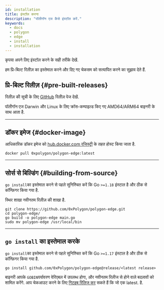 ```yaml
---
id: installation
title: इंस्टॉल करना
description: "पॉलीगॉन एज कैसे इंस्टॉल करें."
keywords:
  - docs
  - polygon
  - edge
  - install
  - installation
---
```


कृपया अपने लिए इंस्टॉल करने के सही तरीके देखें.

हम प्रि-बिल्ट रिलीज़ का इस्तेमाल करने और दिए गए चेकसम को सत्यापित करने का सुझाव देते हैं.

## प्रि-बिल्ट रिलीज़ {#pre-built-releases}

रिलीज़ की सूची के लिए [GitHub](https://github.com/0xPolygon/polygon-edge/releases) रिलीज़ पेज देखें.

पॉलीगॉन एज Darwin और Linux के लिए क्रॉस-कम्पाइल्ड किए गए AMD64/ARM64 बाइनरी के साथ आता है.

---

## डॉकर इमेज {#docker-image}

आधिकारिक डॉकर इमेज को [hub.docker.com रजिस्ट्री](https://hub.docker.com/r/0xpolygon/polygon-edge) के तहत होस्ट किया जाता है.

`docker pull 0xpolygon/polygon-edge:latest`

---

## सोर्स से बिल्डिंग {#building-from-source}

`go install`का इस्तेमाल करने से पहले सुनिश्चित करें कि Go `>=1.18` इंस्टाल है और ठीक से कॉन्फ़िगर किया गया है.

स्थिर शाखा नवीनतम रिलीज़ की शाखा है.

```shell
git clone https://github.com/0xPolygon/polygon-edge.git
cd polygon-edge/
go build -o polygon-edge main.go
sudo mv polygon-edge /usr/local/bin
```

---

## `go install` का इस्तेमाल करके

`go install`का इस्तेमाल करने से पहले सुनिश्चित करें कि Go `>=1.17` इंस्टाल है और ठीक से कॉन्फ़िगर किया गया है.

`go install github.com/0xPolygon/polygon-edge@release/<latest release>`

बाइनरी आपके `GOBIN`पर्यावरण वेरिएबल में उपलब्ध होगा, और नवीनतम रिलीज से होने वाले बदलावों को शामिल करेंगे. आप चेकआउट करने के लिए [गिटहब रिलिज कर](https://github.com/0xPolygon/polygon-edge/releases) सकते हैं कि जो एक latest. है.
